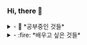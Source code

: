 


### Hi, there 👋





<details>
<summary>
  - 🌱 *공부중인 것들*
</summary>
   
</details>

<details>
<summary>
  - :fire: *배우고 싶은 것들*
</summary>
  
</details>


